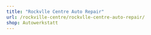 ```yaml
---
title: "Rockvlle Centre Auto Repair"
url: /rockville-centre/rockvlle-centre-auto-repair/
shop: Autowerkstatt
---
```


